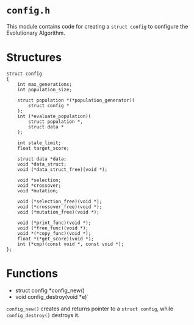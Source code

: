 # `config.h`
This module contains code for creating a `struct config` to configure
the Evolutionary Algorithm.

# Structures

    struct config
    {
        int max_generations;
        int population_size;

        struct population *(*population_generator)(
            struct config *
        );
        int (*evaluate_population)(
            struct population *,
            struct data *
        );

        int stale_limit;
        float target_score;

        struct data *data;
        void *data_struct;
        void (*data_struct_free)(void *);

        void *selection;
        void *crossover;
        void *mutation;

        void (*selection_free)(void *);
        void (*crossover_free)(void *);
        void (*mutation_free)(void *);

        void (*print_func)(void *);
        void (*free_func)(void *);
        void *(*copy_func)(void *);
        float *(*get_score)(void *);
        int (*cmp)(const void *, const void *);
    };


# Functions
- struct config *config_new()
- void config_destroy(void *e)`

`config_new()` creates and returns pointer to a `struct config`, while
`config_destroy()` destroys it.
